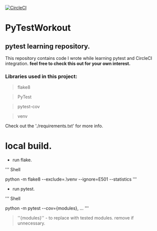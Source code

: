[![CircleCI](https://circleci.com/gh/aguilarjose11/PyTestWorkout/tree/master.svg?style=svg)](https://circleci.com/gh/aguilarjose11/PyTestWorkout/tree/master)

PyTestWorkout
==============

pytest learning repository.
----------------------------

This repository contains code I wrote while learning pytest and CircleCI integration. __feel free to check this out for your own interest.__

### Libraries used in this project:

> flake8

> PyTest

> pytest-cov

> venv

Check out the './requirements.txt' for more info.

# local build.

* run flake.


''' Shell

python -m flake8 --exclude=.\venv --ignore=E501 --statistics
'''

* run pytest.

''' Shell

python -m pytest --cov={modules}, ...
'''
> ''{modules}'' - to replace with tested modules. remove if unnecessary.
